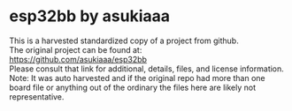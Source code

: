 
# esp32bb by asukiaaa  
This is a harvested standardized copy of a project from github.  
The original project can be found at:  
https://github.com/asukiaaa/esp32bb  
Please consult that link for additional, details, files, and license information.  
Note: It was auto harvested and if the original repo had more than one board file or anything out of the ordinary the files here are likely not representative.  
    